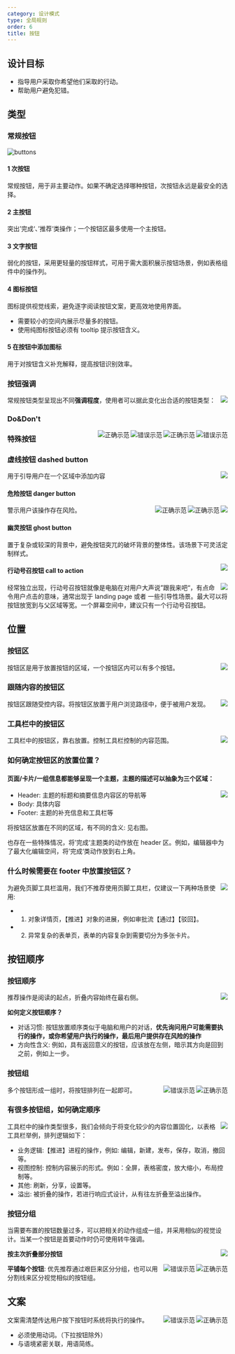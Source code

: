 ```yaml
---
category: 设计模式
type: 全局规则
order: 6
title: 按钮
---
```


## 设计目标

- 指导用户采取你希望他们采取的行动。
- 帮助用户避免犯错。

## 类型

### 常规按钮

<div>
  <img alt="buttons" src="https://gw.alipayobjects.com/mdn/rms_08e378/afts/img/A*wsXrT7yQH2MAAAAAAAAAAABkARQnAQ">
</div>

#### 1 次按钮

常规按钮，用于非主要动作。如果不确定选择哪种按钮，次按钮永远是最安全的选择。

#### 2 主按钮

突出’完成‘、’推荐‘类操作；一个按钮区最多使用一个主按钮。

#### 3 文字按钮

弱化的按钮，采用更轻量的按钮样式，可用于需大面积展示按钮场景，例如表格组件中的操作列。

#### 4 图标按钮

图标提供视觉线索，避免逐字阅读按钮文案，更高效地使用界面。

- 需要较小的空间内展示尽量多的按钮。
- 使用纯图标按钮必须有 tooltip 提示按钮含义。

#### 5 在按钮中添加图标

用于对按钮含义补充解释，提高按钮识别效率。

### 按钮强调

<img class="preview-img no-padding" align="right" src="https://gw.alipayobjects.com/mdn/rms_08e378/afts/img/A*guusTZ6ZPxkAAAAAAAAAAABkARQnAQ">

常规按钮类型呈现出不同**强调程度**，使用者可以据此变化出合适的按钮类型：

### Do&Don't

<img class="preview-img no-padding bad" align="right" src="https://gw.alipayobjects.com/mdn/rms_08e378/afts/img/A*di8jS5EWYSIAAAAAAAAAAABkARQnAQ" alt="错误示范" description="不要在一个按钮区放置超过一个主按钮。">
<img class="preview-img no-padding good" align="right" src="https://gw.alipayobjects.com/mdn/rms_08e378/afts/img/A*3WUkT5pD1SUAAAAAAAAAAABkARQnAQ" alt="正确示范" description="1、强调一个主要操作；<br/>2、操作无主次，次按钮是最安全的选择。">

<img class="preview-img no-padding bad" align="right" src="https://gw.alipayobjects.com/mdn/rms_08e378/afts/img/A*zBtTRq2xbTYAAAAAAAAAAABkARQnAQ" alt="错误示范" description="不要在按钮中放置两个图标。">
<img class="preview-img no-padding good" align="right" src="https://gw.alipayobjects.com/mdn/rms_08e378/afts/img/A*EpwSTpaGPBgAAAAAAAAAAABkARQnAQ" alt="正确示范" description="1、1按照主次展示全部操作。<br/>2、将次要操作收纳至右侧下拉按钮中。">

### 特殊按钮

### 虚线按钮 dashed button

<img class="preview-img no-padding" align="right" src="https://gw.alipayobjects.com/mdn/rms_08e378/afts/img/A*gPmNQ6_YCcoAAAAAAAAAAABkARQnAQ">

用于引导用户在一个区域中添加内容

#### 危险按钮 danger button

<img class="preview-img no-padding" align="right" src="https://gw.alipayobjects.com/mdn/rms_08e378/afts/img/A*OvNaQJrmqVMAAAAAAAAAAABkARQnAQ">

<img class="preview-img no-padding good" align="right" src="https://gw.alipayobjects.com/mdn/rms_08e378/afts/img/A*ujcXTqJ_IwwAAAAAAAAAAABkARQnAQ" alt="正确示范" description="用户的主要意图是删除，通过红色警示该操作存在风险。">

<img class="preview-img no-padding good" align="right" src="https://gw.alipayobjects.com/mdn/rms_08e378/afts/img/A*o7EySrBPX9oAAAAAAAAAAABkARQnAQ" alt="正确示范" description="当系统不推荐用户执行删除操作时，可将取消按钮设置为主按钮。">

警示用户该操作存在风险。

#### 幽灵按钮 ghost button

置于复杂或较深的背景中，避免按钮突兀的破坏背景的整体性。该场景下可灵活定制样式。

<img class="preview-img no-padding" align="right" src="https://gw.alipayobjects.com/mdn/rms_08e378/afts/img/A*-wORTrNJ6YUAAAAAAAAAAABkARQnAQ">

#### 行动号召按钮 call to action

<img class="preview-img no-padding" align="right" src="https://gw.alipayobjects.com/mdn/rms_08e378/afts/img/A*32zdRqTjDhYAAAAAAAAAAABkARQnAQ">

经常独立出现，行动号召按钮就像是电脑在对用户大声说”跟我来吧“，有点命令用户点击的意味，通常出现于 landing page 或者 一些引导性场景。最大可以将按钮放宽到与父区域等宽。一个屏幕空间中，建议只有一个行动号召按钮。

## 位置

### 按钮区

<img class="preview-img no-padding" align="right" src="https://img.alicdn.com/imgextra/i1/O1CN01Wd9Dbh1z6A5MQwEnh_!!6000000006664-2-tps-930-290.png">

按钮区是用于放置按钮的区域，一个按钮区内可以有多个按钮。

### 跟随内容的按钮区

<img class="preview-img no-padding" align="right" src="https://img.alicdn.com/imgextra/i4/O1CN01OVOv5G27z8YLYdWED_!!6000000007867-2-tps-928-342.png">

按钮区跟随受控内容。将按钮区放置于用户浏览路径中，便于被用户发现。

### 工具栏中的按钮区

<img class="preview-img no-padding" align="right" src="https://img.alicdn.com/imgextra/i2/O1CN01aAZHoi1uZrgx1C3zR_!!6000000006052-2-tps-928-332.png">

工具栏中的按钮区，靠右放置。控制工具栏控制的内容范围。

### 如何确定按钮区的放置位置？

#### 页面/卡片/一组信息都能够呈现一个主题，主题的描述可以抽象为三个区域：

<img class="preview-img no-padding" align="right" src="https://img.alicdn.com/imgextra/i2/O1CN017b7PRO1TEnquClCYx_!!6000000002351-2-tps-928-622.png">

- Header: 主题的标题和摘要信息内容区的导航等
- Body: 具体内容
- Footer: 主题的补充信息和工具栏等

将按钮区放置在不同的区域，有不同的含义: 见右图。

也存在一些特殊情况，将’完成‘主题类的动作放在 header 区。例如，编辑器中为了最大化编辑空间，将’完成‘类动作放到右上角。

### 什么时候需要在 footer 中放置按钮区？

<img class="preview-img no-padding" align="right" src="https://gw.alipayobjects.com/mdn/rms_08e378/afts/img/A*KGGWQLCBfm0AAAAAAAAAAABkARQnAQ">

为避免页脚工具栏滥用，我们不推荐使用页脚工具栏，仅建议一下两种场景使用:
- 1) 对象详情页，【推进】对象的进展，例如审批流【通过】【驳回】。
- 2) 异常复杂的表单页，表单的内容复杂到需要切分为多张卡片。

## 按钮顺序

### 按钮顺序

<img class="preview-img no-padding" align="right" src="https://gw.alipayobjects.com/mdn/rms_08e378/afts/img/A*NcPDQI3IX8YAAAAAAAAAAABkARQnAQ">

推荐操作是阅读的起点，折叠内容始终在最右侧。

**如何定义按钮顺序？**

- 对话习惯: 按钮放置顺序类似于电脑和用户的对话，**优先询问用户可能需要执行的操作，或你希望用户执行的操作，最后用户提供存在风险的操作**
- 方向性含义: 例如，具有返回意义的按钮，应该放在左侧，暗示其方向是回到之前，例如上一步。

### 按钮组

<img class="preview-img no-padding good" align="right" src="https://gw.alipayobjects.com/mdn/rms_08e378/afts/img/A*tK-AQaE5h1YAAAAAAAAAAABkARQnAQ" alt="正确示范">

<img class="preview-img no-padding bad" align="right" src="https://gw.alipayobjects.com/mdn/rms_08e378/afts/img/A*_gU7ToHiZz4AAAAAAAAAAABkARQnAQ" alt="错误示范" description="连在一起的按钮组在外观上易与 Toggle Button 切换按钮混淆。">

多个按钮形成一组时，将按钮排列在一起即可。

### 有很多按钮组，如何确定顺序

<img class="preview-img no-padding" align="right" src="https://img.alicdn.com/imgextra/i1/O1CN010Q6SBR1vSMpV0jdjX_!!6000000006171-2-tps-928-466.png">

工具栏中的操作类型很多，我们会倾向于将变化较少的内容位置固化，以表格工具栏举例，排列逻辑如下：

- 业务逻辑:【推进】进程的操作，例如: 编辑，新建，发布，保存，取消，撤回等。
- 视图控制: 控制内容展示的形式。例如：全屏，表格密度，放大缩小，布局控制等。
- 其他: 刷新，分享，设置等。
- 溢出: 被折叠的操作，若进行响应式设计，从有往左折叠至溢出操作。

### 按钮分组

当需要布置的按钮数量过多，可以把相关的动作组成一组，并采用相似的视觉设计。当某一个按钮是首要动作时仍可使用转牛强调。

<img class="preview-img no-padding" align="right" src="https://gw.alipayobjects.com/mdn/rms_08e378/afts/img/A*x7YsTafH5osAAAAAAAAAAABkARQnAQ">

**按主次折叠部分按钮**

<img class="preview-img no-padding good" align="right" src="https://gw.alipayobjects.com/mdn/rms_08e378/afts/img/A*Qn-mQKxaQ5kAAAAAAAAAAABkARQnAQ" alt="正确示范">
<img class="preview-img no-padding bad" align="right" src="https://gw.alipayobjects.com/mdn/rms_08e378/afts/img/A*3bUZRbPiVBEAAAAAAAAAAABkARQnAQ" alt="错误示范" description="无需分组时不要使用短竖线分割">

**平铺每个按钮**: 优先推荐通过艰巨来区分分组，也可以用分割线来区分视觉相似的按钮组。

## 文案

<img class="preview-img no-padding good" align="right" src="https://gw.alipayobjects.com/mdn/rms_08e378/afts/img/A*33KsR66zTY8AAAAAAAAAAABkARQnAQ" alt="正确示范">

<img class="preview-img no-padding bad" align="right" src="https://gw.alipayobjects.com/mdn/rms_08e378/afts/img/A*238RTb4kaPwAAAAAAAAAAABkARQnAQ" alt="错误示范" description="应使用动词">

文案需清楚传达用户按下按钮时系统将执行的操作。

- 必须使用动词。（下拉按钮除外）
- 与语境紧密关联，用语简练。
